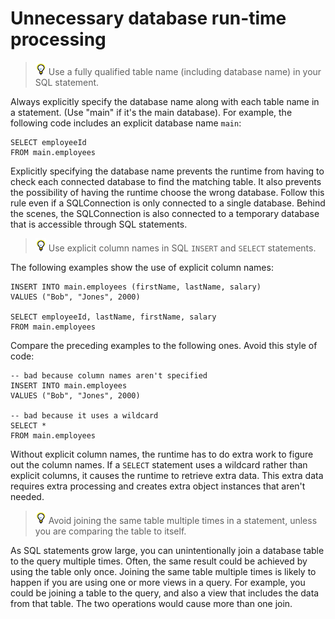# Unnecessary database run-time processing

> ![](../img/tip_help.png) Use a fully qualified table name (including database
> name) in your SQL statement.

Always explicitly specify the database name along with each table name in a
statement. (Use "main" if it's the main database). For example, the following
code includes an explicit database name `main`:

    SELECT employeeId
    FROM main.employees

Explicitly specifying the database name prevents the runtime from having to
check each connected database to find the matching table. It also prevents the
possibility of having the runtime choose the wrong database. Follow this rule
even if a SQLConnection is only connected to a single database. Behind the
scenes, the SQLConnection is also connected to a temporary database that is
accessible through SQL statements.

> ![](../img/tip_help.png) Use explicit column names in SQL `INSERT` and
> `SELECT` statements.

The following examples show the use of explicit column names:

    INSERT INTO main.employees (firstName, lastName, salary)
    VALUES ("Bob", "Jones", 2000)

    SELECT employeeId, lastName, firstName, salary
    FROM main.employees

Compare the preceding examples to the following ones. Avoid this style of code:

    -- bad because column names aren't specified
    INSERT INTO main.employees
    VALUES ("Bob", "Jones", 2000)

    -- bad because it uses a wildcard
    SELECT *
    FROM main.employees

Without explicit column names, the runtime has to do extra work to figure out
the column names. If a `SELECT` statement uses a wildcard rather than explicit
columns, it causes the runtime to retrieve extra data. This extra data requires
extra processing and creates extra object instances that aren't needed.

> ![](../img/tip_help.png) Avoid joining the same table multiple times in a
> statement, unless you are comparing the table to itself.

As SQL statements grow large, you can unintentionally join a database table to
the query multiple times. Often, the same result could be achieved by using the
table only once. Joining the same table multiple times is likely to happen if
you are using one or more views in a query. For example, you could be joining a
table to the query, and also a view that includes the data from that table. The
two operations would cause more than one join.
